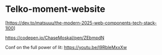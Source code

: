 # Telko-moment-website

[<https://dev.to/matsuuu/the-modern-2025-web-components-tech-stack-1l00>]

<https://codepen.io/ChaseMoskal/pen/ZEbmpdN>

Conf on the full power of lit: <https://youtu.be/I9RbleMxxXw>